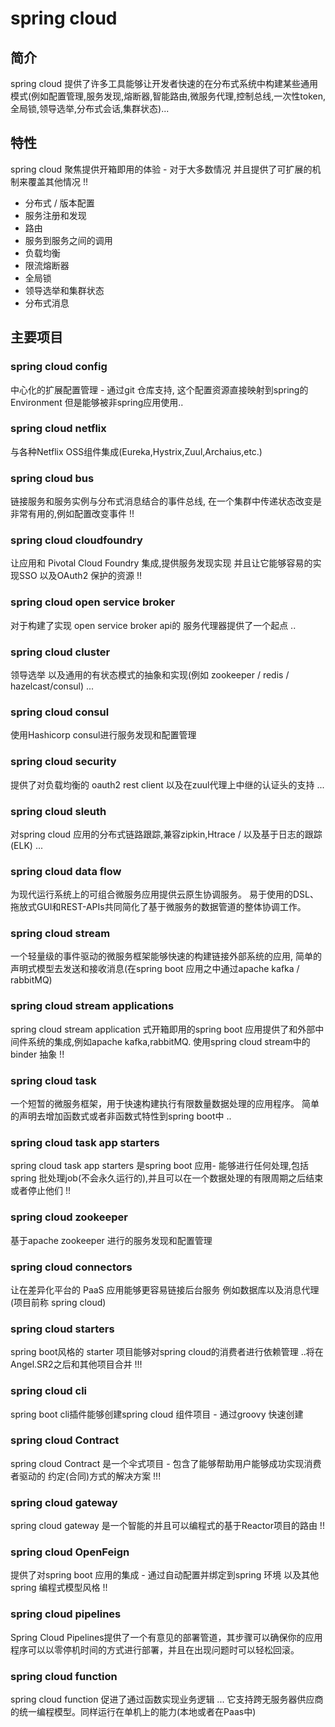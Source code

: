 # spring cloud
## 简介
spring cloud 提供了许多工具能够让开发者快速的在分布式系统中构建某些通用模式(例如配置管理,服务发现,熔断器,智能路由,微服务代理,控制总线,一次性token,
全局锁,领导选举,分布式会话,集群状态)...
## 特性
spring cloud 聚焦提供开箱即用的体验 - 对于大多数情况 并且提供了可扩展的机制来覆盖其他情况 !!
- 分布式 / 版本配置
- 服务注册和发现
- 路由
- 服务到服务之间的调用
- 负载均衡
- 限流熔断器
- 全局锁
- 领导选举和集群状态
- 分布式消息

## 主要项目
### spring cloud config
中心化的扩展配置管理 - 通过git 仓库支持, 这个配置资源直接映射到spring的 Environment 但是能够被非spring应用使用..
### spring cloud netflix
与各种Netflix OSS组件集成(Eureka,Hystrix,Zuul,Archaius,etc.)
### spring cloud bus
链接服务和服务实例与分布式消息结合的事件总线, 在一个集群中传递状态改变是非常有用的,例如配置改变事件 !!
### spring cloud cloudfoundry
让应用和 Pivotal Cloud Foundry 集成,提供服务发现实现 并且让它能够容易的实现SSO 以及OAuth2 保护的资源 !!
### spring cloud open service broker
对于构建了实现 open service broker api的 服务代理器提供了一个起点 ..
### spring cloud cluster
领导选举 以及通用的有状态模式的抽象和实现(例如 zookeeper / redis / hazelcast/consul) ...
### spring cloud consul
使用Hashicorp consul进行服务发现和配置管理
### spring cloud security
提供了对负载均衡的 oauth2 rest client 以及在zuul代理上中继的认证头的支持 ...
### spring cloud sleuth
对spring cloud 应用的分布式链路跟踪,兼容zipkin,Htrace / 以及基于日志的跟踪(ELK) ...
### spring cloud data flow
为现代运行系统上的可组合微服务应用提供云原生协调服务。 易于使用的DSL、拖放式GUI和REST-APIs共同简化了基于微服务的数据管道的整体协调工作。
### spring cloud stream
一个轻量级的事件驱动的微服务框架能够快速的构建链接外部系统的应用, 简单的声明式模型去发送和接收消息(在spring boot 应用之中通过apache kafka / rabbitMQ)
### spring cloud stream applications
spring cloud stream application 式开箱即用的spring boot 应用提供了和外部中间件系统的集成,例如apache kafka,rabbitMQ. 使用spring cloud stream中的
binder 抽象 !!
### spring cloud task
一个短暂的微服务框架，用于快速构建执行有限数量数据处理的应用程序。 简单的声明去增加函数式或者非函数式特性到spring boot中 ..
### spring cloud task app starters
spring cloud task app starters 是spring boot 应用- 能够进行任何处理,包括spring 批处理job(不会永久运行的),并且可以在一个数据处理的有限周期之后结束或者停止他们 !!
### spring cloud zookeeper
基于apache zookeeper 进行的服务发现和配置管理
### spring cloud connectors
让在差异化平台的 PaaS 应用能够更容易链接后台服务  例如数据库以及消息代理(项目前称 spring cloud)
### spring cloud starters
spring boot风格的 starter 项目能够对spring cloud的消费者进行依赖管理 ..将在Angel.SR2之后和其他项目合并 !!!
### spring cloud cli
spring boot cli插件能够创建spring cloud 组件项目 - 通过groovy 快速创建
### spring cloud Contract
spring cloud Contract 是一个伞式项目 - 包含了能够帮助用户能够成功实现消费者驱动的 约定(合同)方式的解决方案 !!!
### spring cloud gateway
spring cloud gateway 是一个智能的并且可以编程式的基于Reactor项目的路由 !!
### spring cloud OpenFeign
提供了对spring boot 应用的集成 - 通过自动配置并绑定到spring 环境 以及其他spring 编程式模型风格 !!
### spring cloud pipelines
Spring Cloud Pipelines提供了一个有意见的部署管道，其步骤可以确保你的应用程序可以以零停机时间的方式进行部署，并且在出现问题时可以轻松回滚。
### spring cloud function
spring cloud function 促进了通过函数实现业务逻辑 ... 它支持跨无服务器供应商的统一编程模型。同样运行在单机上的能力(本地或者在Paas中)
